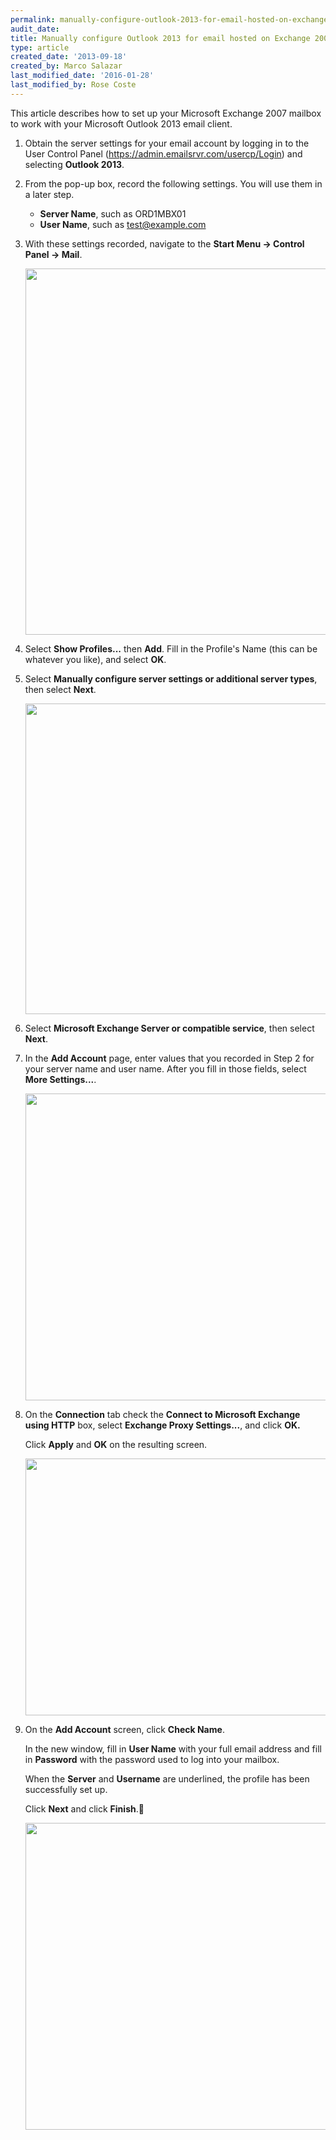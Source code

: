 ```yaml
---
permalink: manually-configure-outlook-2013-for-email-hosted-on-exchange-2007/
audit_date:
title: Manually configure Outlook 2013 for email hosted on Exchange 2007
type: article
created_date: '2013-09-18'
created_by: Marco Salazar
last_modified_date: '2016-01-28'
last_modified_by: Rose Coste
---
```


This article describes how to set up your
Microsoft Exchange 2007 mailbox
to work with your
Microsoft Outlook 2013 email client.

1. Obtain the server settings for your email account by logging in to
   the User Control Panel (<https://admin.emailsrvr.com/usercp/Login>) and
   selecting **Outlook 2013**.

2. From the pop-up box, record the following settings. You will
   use them in a later step.

   - **Server Name**, such as ORD1MBX01
   - **User Name**, such as test@example.com

3. With these settings recorded, navigate to the
   **Start Menu -&gt; Control Panel -&gt; Mail**.

   <img src="{% asset_path exchange/manually-configure-outlook-2013-for-email-hosted-on-exchange-2007/1.%20Control%20Panel%20Mail_0.png %}" width="921" height="586" />

4. Select **Show Profiles...** then **Add**. Fill in the Profile's Name
   (this can be whatever you like), and select **OK**.

5. Select **Manually configure server settings or
   additional server types**, then select
   **Next**.

   <img src="{% asset_path exchange/manually-configure-outlook-2013-for-email-hosted-on-exchange-2007/2.%20Add%20Account%2007.png %}" width="700" height="497" />

6. Select **Microsoft Exchange Server or compatible service**, then
   select **Next**.

7. In the **Add Account** page, enter values that you recorded in Step 2 for
   your server name and user name. After you fill in those fields,
   select **More Settings...**.

   <img src="{% asset_path exchange/manually-configure-outlook-2013-for-email-hosted-on-exchange-2007/3.%20Server%20Settings_0.png %}" width="694" height="491" />

8. On the **Connection** tab check the **Connect to Microsoft Exchange using
   HTTP** box, select **Exchange Proxy Settings...**, and click **OK.**

   Click **Apply** and **OK** on the resulting screen.

   <img src="{% asset_path exchange/manually-configure-outlook-2013-for-email-hosted-on-exchange-2007/4.%20Proxy%20Settings_0.png %}" width="483" height="411" />

9. On the **Add Account** screen, click **Check Name**.

   In the new window, fill
   in **User Name** with your full email address
   and fill in **Password** with the
   password used to log into your mailbox.

   When the **Server** and
   **Username** are underlined, the profile has been successfully set up.

   Click **Next** and click **Finish**.

   <img src="{% asset_path exchange/manually-configure-outlook-2013-for-email-hosted-on-exchange-2007/5.%20Check%20name.png %}" width="694" height="491" />
